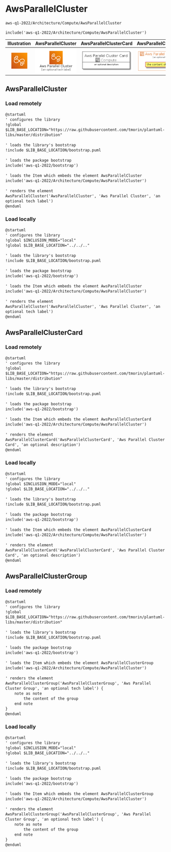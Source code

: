 # AwsParallelCluster


```text
aws-q1-2022/Architecture/Compute/AwsParallelCluster
```

```text
include('aws-q1-2022/Architecture/Compute/AwsParallelCluster')
```



| Illustration | AwsParallelCluster | AwsParallelClusterCard | AwsParallelClusterGroup |
| :---: | :---: | :---: | :---: |
| ![illustration for Illustration](../../../aws-q1-2022/Architecture/Compute/AwsParallelCluster.png) | ![illustration for AwsParallelCluster](../../../aws-q1-2022/Architecture/Compute/AwsParallelCluster.Local.png) | ![illustration for AwsParallelClusterCard](../../../aws-q1-2022/Architecture/Compute/AwsParallelClusterCard.Local.png) | ![illustration for AwsParallelClusterGroup](../../../aws-q1-2022/Architecture/Compute/AwsParallelClusterGroup.Local.png) |




## AwsParallelCluster

### Load remotely
```plantuml
@startuml
' configures the library
!global $LIB_BASE_LOCATION="https://raw.githubusercontent.com/tmorin/plantuml-libs/master/distribution"

' loads the library's bootstrap
!include $LIB_BASE_LOCATION/bootstrap.puml

' loads the package bootstrap
include('aws-q1-2022/bootstrap')

' loads the Item which embeds the element AwsParallelCluster
include('aws-q1-2022/Architecture/Compute/AwsParallelCluster')

' renders the element
AwsParallelCluster('AwsParallelCluster', 'Aws Parallel Cluster', 'an optional tech label')
@enduml
```

### Load locally
```plantuml
@startuml
' configures the library
!global $INCLUSION_MODE="local"
!global $LIB_BASE_LOCATION="../../.."

' loads the library's bootstrap
!include $LIB_BASE_LOCATION/bootstrap.puml

' loads the package bootstrap
include('aws-q1-2022/bootstrap')

' loads the Item which embeds the element AwsParallelCluster
include('aws-q1-2022/Architecture/Compute/AwsParallelCluster')

' renders the element
AwsParallelCluster('AwsParallelCluster', 'Aws Parallel Cluster', 'an optional tech label')
@enduml
```

## AwsParallelClusterCard

### Load remotely
```plantuml
@startuml
' configures the library
!global $LIB_BASE_LOCATION="https://raw.githubusercontent.com/tmorin/plantuml-libs/master/distribution"

' loads the library's bootstrap
!include $LIB_BASE_LOCATION/bootstrap.puml

' loads the package bootstrap
include('aws-q1-2022/bootstrap')

' loads the Item which embeds the element AwsParallelClusterCard
include('aws-q1-2022/Architecture/Compute/AwsParallelCluster')

' renders the element
AwsParallelClusterCard('AwsParallelClusterCard', 'Aws Parallel Cluster Card', 'an optional description')
@enduml
```

### Load locally
```plantuml
@startuml
' configures the library
!global $INCLUSION_MODE="local"
!global $LIB_BASE_LOCATION="../../.."

' loads the library's bootstrap
!include $LIB_BASE_LOCATION/bootstrap.puml

' loads the package bootstrap
include('aws-q1-2022/bootstrap')

' loads the Item which embeds the element AwsParallelClusterCard
include('aws-q1-2022/Architecture/Compute/AwsParallelCluster')

' renders the element
AwsParallelClusterCard('AwsParallelClusterCard', 'Aws Parallel Cluster Card', 'an optional description')
@enduml
```

## AwsParallelClusterGroup

### Load remotely
```plantuml
@startuml
' configures the library
!global $LIB_BASE_LOCATION="https://raw.githubusercontent.com/tmorin/plantuml-libs/master/distribution"

' loads the library's bootstrap
!include $LIB_BASE_LOCATION/bootstrap.puml

' loads the package bootstrap
include('aws-q1-2022/bootstrap')

' loads the Item which embeds the element AwsParallelClusterGroup
include('aws-q1-2022/Architecture/Compute/AwsParallelCluster')

' renders the element
AwsParallelClusterGroup('AwsParallelClusterGroup', 'Aws Parallel Cluster Group', 'an optional tech label') {
    note as note
        the content of the group
    end note
}
@enduml
```

### Load locally
```plantuml
@startuml
' configures the library
!global $INCLUSION_MODE="local"
!global $LIB_BASE_LOCATION="../../.."

' loads the library's bootstrap
!include $LIB_BASE_LOCATION/bootstrap.puml

' loads the package bootstrap
include('aws-q1-2022/bootstrap')

' loads the Item which embeds the element AwsParallelClusterGroup
include('aws-q1-2022/Architecture/Compute/AwsParallelCluster')

' renders the element
AwsParallelClusterGroup('AwsParallelClusterGroup', 'Aws Parallel Cluster Group', 'an optional tech label') {
    note as note
        the content of the group
    end note
}
@enduml
```

